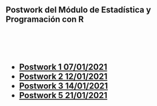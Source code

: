 <h2>Postwork del Módulo de Estadística y Programación con R<h2>
<br>
<br>
<ul>
  <li><a href="https://github.com/Ramseths/Postwork-BEDU/tree/master/Postwork%20Sesion%201">Postwork 1 07/01/2021</a></li>
  <li><a href="https://github.com/Ramseths/Postwork-BEDU/tree/master/Postwork%20Sesion%202">Postwork 2 12/01/2021</a></li>
  <li><a href="https://github.com/Ramseths/Postwork-BEDU/tree/master/Postwork%20Sesion%203">Postwork 3 14/01/2021</a></li>
  <li><a href="https://github.com/Ramseths/Postwork-BEDU/blob/master/Postwork%20Sesion%205/Postwork%205.R">Postwork 5 21/01/2021</a></li>
</ul>
